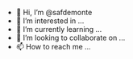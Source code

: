 - 👋 Hi, I’m @safdemonte
- 👀 I’m interested in ...
- 🌱 I’m currently learning ...
- 💞️ I’m looking to collaborate on ...
- 📫 How to reach me ...

<!---
safdemonte/safdemonte is a ✨ special ✨ repository because its `README.md` (this file) appears on your GitHub profile.
You can click the Preview link to take a look at your changes.
--->
